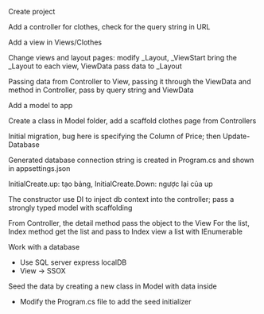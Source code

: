 ﻿Create project

Add a controller for clothes, check for the query string in URL

Add a view in Views/Clothes

Change views and layout pages: modify _Layout, _ViewStart bring the _Layout to each view, ViewData pass data to _Layout

Passing data from Controller to View, passing it through the ViewData and method in Controller, pass by query string and ViewData

Add a model to app

Create a class in Model folder, add a scaffold clothes page from Controllers

Initial migration, bug here is specifying the Column of Price; then Update-Database

Generated database connection string is created in Program.cs and shown in appsettings.json

InitialCreate.up: tạo bảng, InitialCreate.Down: ngược lại của up

The constructor use DI to inject db context into the controller; pass a strongly typed model with scaffolding

From Controller, the detail method pass the object to the View
For the list, Index method get the list and pass to Index view a list with IEnumerable

Work with a database
- Use SQL server express localDB
- View -> SSOX

Seed the data by creating a new class in Model with data inside
- Modify the Program.cs file to add the seed initializer